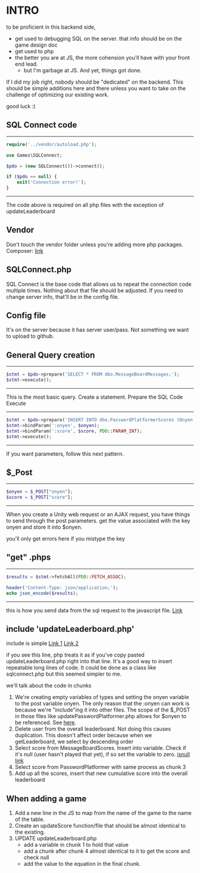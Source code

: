 # INTRO

to be proficient in this backend side,

* get used to debugging SQL on the server. that info should be on the game design doc
* get used to php
* the better you are at JS, the more cohension you'll have with your front end lead.
  * but I'm garbage at JS. And yet, things got done.

If I did my job right, nobody should be "dedicated" on the backend.
This should be simple additions here and there unless you want to take on the challenge of optimizing our existing work.

good luck :)

## SQL Connect code

------------------------------------

```php
require('../vendor/autoload.php');

use Games\SQLConnect;

$pdo = (new SQLConnect())->connect();

if ($pdo == null) {
    exit('Connection error!');
}
```

------------------------------------
The code above is required on all php files with the exception of updateLeaderboard

## Vendor

Don't touch the vendor folder unless you're adding more php packages.
Composer: [link](https://getcomposer.org/doc/01-basic-usage.md)

## SQLConnect.php

SQL Connect is the base code that allows us to repeat the connection code multiple times.
Nothing about that file should be adjusted. If you need to change server info, that'll be in the config file.

## Config file

It's on the server because it has server user/pass.
Not something we want to upload to github.

## General Query creation

------------------------------------

```php
$stmt = $pdo->prepare('SELECT * FROM dbo.MessageBoardMessages;');
$stmt->execute();
```

------------------------------------
This is the most basic query. Create a statement. Prepare the SQL Code
Execute

------------------------------------

```php
$stmt = $pdo->prepare('INSERT INTO dbo.PasswordPlatformerScores (Onyen, Score, TimesPlayed) VALUES (:onyen, :score, 1);');
$stmt->bindParam(':onyen', $onyen);
$stmt->bindParam(':score', $score, PDO::PARAM_INT);
$stmt->execute();
```

------------------------------------
If you want parameters, follow this next pattern.

## $_Post

------------------------------------

```php
$onyen = $_POST["onyen"];
$score = $_POST["score"];
```

------------------------------------
When you create a Unity web request or an AJAX request, you have things to send through the post parameters.
get the value associated with the key onyen and store it into $onyen.

you'll only get errors here if you mistype the key

## "get" .phps

------------------------------------

```php
$results = $stmt->fetchAll(PDO::FETCH_ASSOC);

header('Content-Type: json/application;');
echo json_encode($results);
```

------------------------------------

this is how you send data from the sql request to the javascript file.
[Link](https://www.php.net/manual/en/pdostatement.fetch.php)

## include 'updateLeaderboard.php'

include is simple
[Link 1](https://www.tutorialrepublic.com/php-tutorial/php-include-files.php)
[Link 2](https://www.php.net/manual/en/function.include.php)

if you see this line, php treats it as if you've copy pasted updateLeaderboard.php right into that line.
It's a good way to insert repeatable long lines of code.
It could be done as a class like sqlconnect.php but this seemed simpler to me.

we'll talk about the code in chunks

1. We're creating empty variables of types and setting the onyen variable to the post variable onyen. The only reason that the :onyen can work is because we're "include"ing it into other files. The scope of the $_POST in those files like updatePasswordPlatformer.php allows for $onyen to be referenced. See [here](https://docs.microsoft.com/en-us/sql/t-sql/language-elements/variables-transact-sql?view=sql-server-ver15).
2. Delete user from the overall leaderboard. Not doing this causes duplication. This doesn't affect order because when we getLeaderboard, we select by descending order
3. Select score from MessageBoardScores. Insert into variable. Check if it's null (user hasn't played that yet), if so set the variable to zero. [isnull link](https://stackoverflow.com/questions/27813871/isnull-returning-null)
4. Select score from PasswordPlatformer with same process as chunk 3
5. Add up all the scores, insert that new cumulative score into the overall leaderboard

## When adding a game

1. Add a new line in the JS to map from the name of the game to the name of the table.
2. Create an updateScore function/file that should be almost identical to the existing.
3. UPDATE updateLeaderboard.php
    * add a variable in chunk 1 to hold that value
    * add a chunk after chunk 4 almost identical to it to get the score and check null
    * add the value to the equation in the final chunk.
